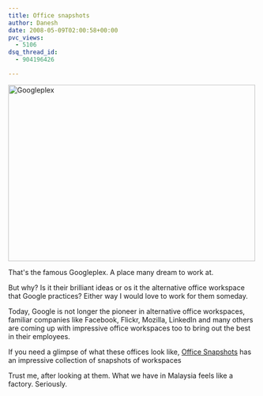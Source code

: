 ```yaml
---
title: Office snapshots
author: Danesh
date: 2008-05-09T02:00:58+00:00
pvc_views:
  - 5106
dsq_thread_id:
  - 904196426

---
```

[<img loading="lazy" class="alignnone size-medium wp-image-543" title="Googleplex" src="/wp-content/uploads/2008/05/gp5-500x357.jpg" alt="Googleplex" width="500" height="357" srcset="/wp-content/uploads/2008/05/gp5-500x357.jpg 500w, /wp-content/uploads/2008/05/gp5.jpg 800w" sizes="(max-width: 500px) 100vw, 500px" />][1]

That's the famous Googleplex. A place many dream to work at.

But why? Is it their brilliant ideas or os it the alternative office workspace that Google practices? Either way I would love to work for them someday.

Today, Google is not longer the pioneer in alternative office workspaces, familiar companies like Facebook, Flickr, Mozilla, LinkedIn and many others are coming up with impressive office workspaces too to bring out the best in their employees.

If you need a glimpse of what these offices look like, [Office Snapshots][2] has an impressive collection of snapshots of workspaces

Trust me, after looking at them. What we have in Malaysia feels like a factory. Seriously.

 [1]: /wp-content/uploads/2008/05/gp5.jpg
 [2]: http://www.officesnapshots.com